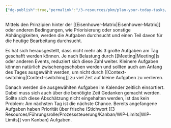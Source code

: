```yaml
---
{"dg-publish":true,"permalink":"/3-resources/pkm/plan-your-today-tasks/","created":"2024-04-14T11:38:25.552+02:00","updated":"2024-04-14T11:46:44.488+02:00"}
---
```



Mittels den Prinzipien hinter der [[Eisenhower-Matrix\|Eisenhower-Matrix]] oder anderen Bedingungen, wie Priorisierung oder sonstige Abhängigkeiten, werden die Aufgaben durchsucht und einen Teil davon für die heutige Bearbeitung durchsucht.

Es hat sich herausgestellt, dass nicht mehr als 3 große Aufgaben am Tag geschafft werden können. Je nach Belastung durch [[Meeting\|Meeting]]s oder anderen Events, reduziert sich diese Zahl weiter. Kleinere Aufgaben können natürlich zwischengeschoben werden und sollten auch am Anfang des Tages ausgewählt werden, um nicht durch [[Context-switching\|Context-switching]] zu viel Zeit auf kleine Aufgaben zu verlieren.

Danach werden die ausgewählten Aufgaben im Kalender zeitlich einsortiert. Dabei muss sich auch über die benötigte Zeit Gedanken gemacht werden. Sollte sich diese Abschätzung nicht eingehalten werden, ist das kein Problem: Am nächsten Tag ist die nächste Chance. Bereits angefangene Aufgaben haben Priorität über frische (Stichwort [[3 Resources/Führungsrolle/Prozesssteuerung/Kanban/WIP-Limits\|WIP-Limits]] von Kanban) Aufgaben.

